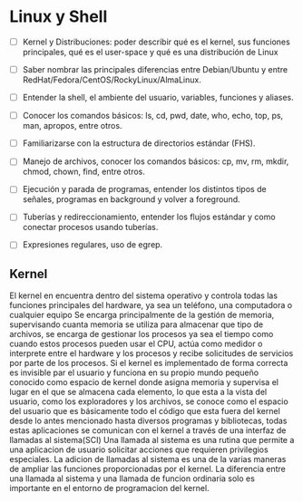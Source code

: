 # Linux y Shell

- [ ] Kernel y Distribuciones: poder describir qué es el kernel, sus funciones principales, qué es el user-space y qué es una distribución de Linux
- [ ] Saber nombrar las principales diferencias entre Debian/Ubuntu y entre RedHat/Fedora/CentOS/RockyLinux/AlmaLinux.
- [ ] Entender la shell, el ambiente del usuario, variables, funciones y aliases.
- [ ] Conocer los comandos básicos: ls, cd, pwd, date, who, echo, top, ps, man, apropos, entre otros.
- [ ] Familiarizarse con la estructura de directorios estándar (FHS).
- [ ] Manejo de archivos, conocer los comandos básicos: cp, mv, rm, mkdir, chmod, chown, find, entre otros.
- [ ] Ejecución y parada de programas, entender los distintos tipos de señales, programas en background y volver a foreground.
- [ ] Tuberías y redireccionamiento, entender los flujos estándar y como conectar procesos usando tuberías.
- [ ] Expresiones regulares, uso de egrep.


## Kernel

El kernel en encuentra dentro del sistema operativo y controla todas las funciones principales del hardware, ya sea un teléfono, una computadora o cualquier equipo
Se encarga principalmente de la gestión de memoria, supervisando cuanta memoria se utiliza para almacenar que tipo de archivos, se encarga de gestionar los procesos ya sea el tiempo como cuando estos procesos pueden usar el CPU, actúa como medidor o interprete entre el hardware y los procesos y recibe solicitudes de servicios por parte de los procesos.
Si el kernel es implementado de forma correcta es invisible par el usuario y funciona en su propio mundo pequeño conocido como espacio de kernel  donde asigna memoria y supervisa el lugar en el que se almacena cada elemento, lo que esta a la vista del usuario, como los exploradores y los archivos, se conoce como el espacio del usuario que es básicamente todo el código que esta fuera del kernel desde lo antes mencionado hasta diversos programas y bibliotecas, todas estas aplicaciones se comunican con el kernel a través de una interfaz de llamadas al sistema(SCI)
Una llamada al sistema es una rutina que permite a una aplicacion de usuario solicitar acciones que requieren privilegios especiales. La adicion de llamadas al sistema es una de la varias maneras de ampliar las funciones proporcionadas por el kernel.
La diferencia entre una llamada al sistema y una llamada de funcion ordinaria solo es importante en el entorno de programacion del kernel.